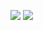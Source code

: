 ![](https://github-readme-stats.vercel.app/api?username=AyaneYe&show_icons=true&count_private=true)
![](https://github-readme-stats.vercel.app/api/top-langs/?username=AyaneYe&show_icons=true&count_private=true)


<!--
# AyaneYe
## About Me？
- ~~24 years old~~,but adaptus
- A Daydreamer likes to coding
- Bad Luck Gamer

## Already to Use
![C](https://img.shields.io/badge/-C-FAF0E6?style=flat-square&logo=C&logoColor=FFF)
![C++](https://img.shields.io/badge/-C%2b%2b-87CEEB?style=flat-square&logo=C%2b%2b&logoColor=fff)
![](https://img.shields.io/badge/-HTML5-e34f26?style=flat-square&logo=HTML5&logoColor=fff)
![](https://img.shields.io/badge/-CSS3-359CD6?style=flat-square&logo=CSS3&logoColor=fff)
## Still Learning
![Java](https://img.shields.io/badge/-Java-F08080?style=flat-square&logo=Java&logoColor=fff)
![C#](https://img.shields.io/badge/C%23-%23239120.svg?style=flat-square&logo=c-sharp&logoColor=fff)
## How to Contact this Salty Fish
[![My Blog](https://img.shields.io/badge/-AyaneYe-6495ED?style=flat-square&logo=Bloglovin&logoColor=fff)](https://ayaneye.top)
[![E-Mail](https://img.shields.io/badge/-charlottestar@qq.com-7B68EE?style=flat-square&logo=mail.ru&logoColor=white)](mailto:charlottestar@qq.com)
-->
